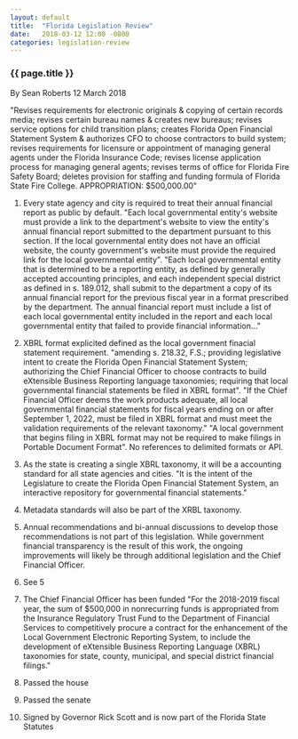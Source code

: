 ```yaml
---
layout: default
title:  "Florida Legislation Review"
date:   2018-03-12 12:00 -0800
categories: legislation-review
---
```

### {{ page.title }}
By Sean Roberts 12 March 2018
    
"Revises requirements for electronic originals & copying of certain records media; revises certain bureau names & creates new bureaus; revises service options for child transition plans; creates Florida Open Financial Statement System & authorizes CFO to choose contractors to build system; revises requirements for licensure or appointment of managing general agents under the Florida Insurance Code; revises license application process for managing general agents; revises terms of office for Florida Fire Safety Board; deletes provision for staffing and funding formula of Florida State Fire College. APPROPRIATION: $500,000.00"

1. Every state agency and city is required to treat their annual financial report as public by default. "Each local governmental entity's website must provide a link to the department's website to view the entity's annual financial report submitted to the department pursuant to this section. If the local governmental entity does not have an official website, the county government's website must provide the required link for the local governmental entity". "Each local governmental entity that is determined to be a reporting entity, as defined by generally accepted accounting principles, and each independent special district as defined in s. 189.012, shall submit to the department a copy of its annual financial report for the previous fiscal year in a format prescribed by the department. The annual financial report must include a list of each local governmental entity included in the report and each local governmental entity that failed to provide financial information..."

2. XBRL format explicited defined as the local government finacial statement requirement. "amending s. 218.32, F.S.; providing legislative intent to create the Florida Open Financial Statement System; authorizing the Chief Financial Officer to choose contracts to build eXtensible Business Reporting language taxonomies; requiring that local governmental financial statements be filed in XBRL format". "If the Chief Financial Officer deems the work products adequate, all local governmental financial statements for fiscal years ending on or after September 1, 2022, must be filed in XBRL format and must meet the validation requirements of the relevant taxonomy." "A local government that begins filing in XBRL format may not be required to make filings in Portable Document Format". No references to delimited formats or API.

3. As the state is creating a single XBRL taxonomy, it will be a accounting standard for all state agencies and cities. "It is the intent of the Legislature to create the Florida Open Financial Statement System, an interactive repository for governmental financial statements." 

4. Metadata standards will also be part of the XRBL taxonomy.

5. Annual recommendations and bi-annual discussions to develop those recommendations is not part of this legislation. While government financial transparency is the result of this work, the ongoing improvements will likely be through additional legislation and the Chief Financial Officer. 

6. See 5

7. The Chief Financial Officer has been funded "For the 2018-2019 fiscal year, the sum of $500,000 in nonrecurring funds is appropriated from the Insurance Regulatory Trust Fund to the Department of Financial Services to competitively procure a contract for the enhancement of the Local Government Electronic Reporting System, to include the development of eXtensible Business Reporting Language (XBRL) taxonomies for state, county, municipal, and special district financial filings." 

8. Passed the house

9. Passed the senate

10. Signed by Governor Rick Scott and is now part of the Florida State Statutes
